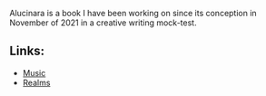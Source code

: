 Alucinara is a book I have been working on since its conception in November of 2021 in a creative writing mock-test.

## Links:
- [Music](notes/music.md)
- [Realms](notes/realms/realms.md)